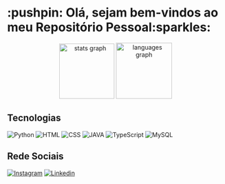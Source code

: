 <h1> :pushpin: Olá, sejam bem-vindos ao meu Repositório Pessoal:sparkles:</h1>
<div align="center">
  <img src="https://github-readme-stats.vercel.app/api?username=Mariianah-Santos&hide_title=false&hide_rank=false&show_icons=true&include_all_commits=true&count_private=true&disable_animations=false&theme=github_dark&locale=en&hide_border=false&order=1" height="128" alt="stats graph"  />
  <img src="https://github-readme-stats.vercel.app/api/top-langs?username=Mariianah-Santos&locale=en&hide_title=false&layout=compact&card_width=320&langs_count=6&theme=github_dark&hide_border=false&order=2" height="130" alt="languages graph"  />
</div>
<h2>Tecnologias</h2>

![Python](https://img.shields.io/badge/Python-3776AB?style=for-the-badge&logo=python&logoColor=white)
![HTML](https://img.shields.io/badge/HTML5-E34F26?style=for-the-badge&logo=html5&logoColor=white)
![CSS](https://img.shields.io/badge/CSS-239120?&style=for-the-badge&logo=css3&logoColor=white)
![JAVA](	https://img.shields.io/badge/Java-ED8B00?style=for-the-badge&logo=openjdk&logoColor=white)
![TypeScript](https://img.shields.io/badge/TypeScript-007ACC?style=for-the-badge&logo=typescript&logoColor=white)
![MySQL](https://img.shields.io/badge/MySQL-00000F?style=for-the-badge&logo=mysql&logoColor=white)

<h2>Rede Sociais</h2>

[![Instagram](https://img.shields.io/badge/Instagram-E4405F?style=for-the-badge&logo=instagram&logoColor=white)](https://www.instagram.com/mariih_gsantos/)
[![Linkedin](https://img.shields.io/badge/LinkedIn-0077B5?style=for-the-badge&logo=linkedin&logoColor=white)](https://www.linkedin.com/in/mariana-gon%C3%A7alo-0443b5264?utm_source=share&utm_campaign=share_via&utm_content=profile&utm_medium=android_app)
